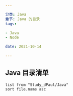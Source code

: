 ```yaml
---

分类: Java
章节: Java 的目录
tags:

- Java
- Node

date: 2021-10-14

---
```


## Java 目录清单

~~~dataview
list from "Study_dPaul/Java"
sort file.name asc
~~~
